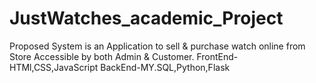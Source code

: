 # JustWatches_academic_Project
Proposed System is an Application to sell & purchase watch
online from Store
Accessible by both Admin & Customer.
FrontEnd-HTMl,CSS,JavaScript
BackEnd-MY.SQL,Python,Flask
